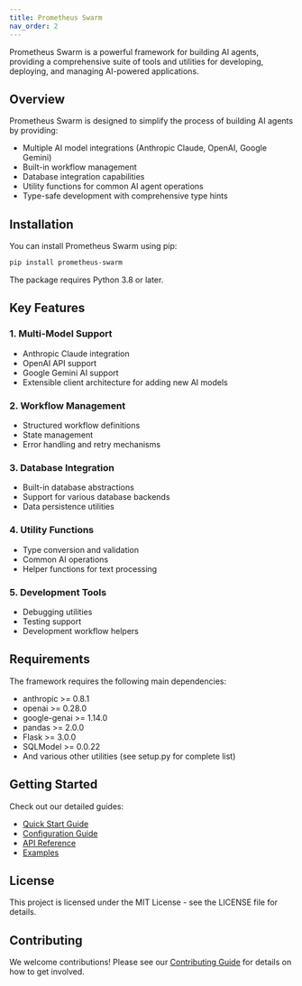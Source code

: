 ```yaml
---
title: Prometheus Swarm
nav_order: 2
---
```



Prometheus Swarm is a powerful framework for building AI agents, providing a comprehensive suite of tools and utilities for developing, deploying, and managing AI-powered applications.

## Overview

Prometheus Swarm is designed to simplify the process of building AI agents by providing:

- Multiple AI model integrations (Anthropic Claude, OpenAI, Google Gemini)
- Built-in workflow management
- Database integration capabilities
- Utility functions for common AI agent operations
- Type-safe development with comprehensive type hints

## Installation

You can install Prometheus Swarm using pip:

```bash
pip install prometheus-swarm
```

The package requires Python 3.8 or later.

## Key Features

### 1. Multi-Model Support

- Anthropic Claude integration
- OpenAI API support
- Google Gemini AI support
- Extensible client architecture for adding new AI models

### 2. Workflow Management

- Structured workflow definitions
- State management
- Error handling and retry mechanisms

### 3. Database Integration

- Built-in database abstractions
- Support for various database backends
- Data persistence utilities

### 4. Utility Functions

- Type conversion and validation
- Common AI operations
- Helper functions for text processing

### 5. Development Tools

- Debugging utilities
- Testing support
- Development workflow helpers

## Requirements

The framework requires the following main dependencies:

- anthropic >= 0.8.1
- openai >= 0.28.0
- google-genai >= 1.14.0
- pandas >= 2.0.0
- Flask >= 3.0.0
- SQLModel >= 0.0.22
- And various other utilities (see setup.py for complete list)

## Getting Started

Check out our detailed guides:

- [Quick Start Guide](./quick-start.md)
- [Configuration Guide](./configuration.md)
- [API Reference](./api-reference.md)
- [Examples](./examples.md)

## License

This project is licensed under the MIT License - see the LICENSE file for details.

## Contributing

We welcome contributions! Please see our [Contributing Guide](./contributing.md) for details on how to get involved.
